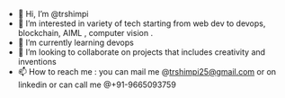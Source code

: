 - 👋 Hi, I’m @trshimpi
- 👀 I’m interested in variety of tech starting from web dev to devops, blockchain, AIML , computer vision .
- 🌱 I’m currently learning devops 
- 💞️ I’m looking to collaborate on projects that includes creativity and inventions
- 📫 How to reach me : you can mail me @trshimpi25@gmail.com or on linkedin or can call me @+91-9665093759

<!---
trshimpi/trshimpi is a ✨ special ✨ repository because its `README.md` (this file) appears on your GitHub profile.
You can click the Preview link to take a look at your changes.
--->
